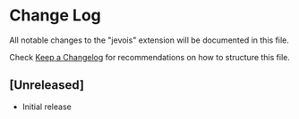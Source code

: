 # Change Log

All notable changes to the "jevois" extension will be documented in this file.

Check [Keep a Changelog](http://keepachangelog.com/) for recommendations on how to structure this file.

## [Unreleased]

- Initial release